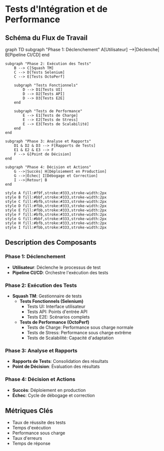 # Tests d'Intégration et de Performance

## Schéma du Flux de Travail

<div class="mermaid">
graph TD
    subgraph "Phase 1: Déclenchement"
        A[Utilisateur] -->|Déclenche| B[Pipeline CI/CD]
    end

    subgraph "Phase 2: Exécution des Tests"
        B --> C[Squash TM]
        C --> D[Tests Selenium]
        C --> E[Tests OctoPerf]
        
        subgraph "Tests Fonctionnels"
            D --> D1[Tests UI]
            D --> D2[Tests API]
            D --> D3[Tests E2E]
        end
        
        subgraph "Tests de Performance"
            E --> E1[Tests de Charge]
            E --> E2[Tests de Stress]
            E --> E3[Tests de Scalabilité]
        end
    end

    subgraph "Phase 3: Analyse et Rapports"
        D1 & D2 & D3 --> F[Rapports de Tests]
        E1 & E2 & E3 --> F
        F --> G[Point de Décision]
    end

    subgraph "Phase 4: Décision et Actions"
        G -->|Succès| H[Déploiement en Production]
        G -->|Échec| I[Débogage et Correction]
        I -->|Retour| B
    end

    style A fill:#f9f,stroke:#333,stroke-width:2px
    style B fill:#bbf,stroke:#333,stroke-width:2px
    style C fill:#bfb,stroke:#333,stroke-width:2px
    style D fill:#fbb,stroke:#333,stroke-width:2px
    style E fill:#fbb,stroke:#333,stroke-width:2px
    style F fill:#bfb,stroke:#333,stroke-width:2px
    style G fill:#bbf,stroke:#333,stroke-width:2px
    style H fill:#bfb,stroke:#333,stroke-width:2px
    style I fill:#fbb,stroke:#333,stroke-width:2px
</div>

## Description des Composants

### Phase 1: Déclenchement
- **Utilisateur**: Déclenche le processus de test
- **Pipeline CI/CD**: Orchestre l'exécution des tests

### Phase 2: Exécution des Tests
- **Squash TM**: Gestionnaire de tests
  - **Tests Fonctionnels (Selenium)**
    - Tests UI: Interface utilisateur
    - Tests API: Points d'entrée API
    - Tests E2E: Scénarios complets
  - **Tests de Performance (OctoPerf)**
    - Tests de Charge: Performance sous charge normale
    - Tests de Stress: Performance sous charge extrême
    - Tests de Scalabilité: Capacité d'adaptation

### Phase 3: Analyse et Rapports
- **Rapports de Tests**: Consolidation des résultats
- **Point de Décision**: Évaluation des résultats

### Phase 4: Décision et Actions
- **Succès**: Déploiement en production
- **Échec**: Cycle de débogage et correction

## Métriques Clés
- Taux de réussite des tests
- Temps d'exécution
- Performance sous charge
- Taux d'erreurs
- Temps de réponse
